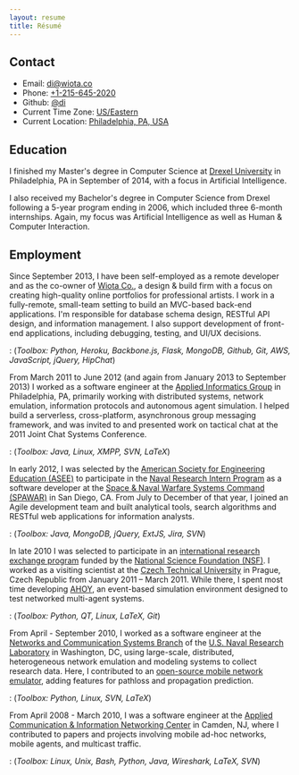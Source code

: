 ```yaml
---
layout: resume
title: Résumé
---
```


## Contact
* Email: [di@wiota.co](mailto:di@wiota.co)
* Phone: [+1-215-645-2020](tel:12156452020)
* Github: [@di](https://github.com/di/)
* Current Time Zone: <a href="http://time.gov/">US/Eastern</a>
* Current Location: [Philadelphia, PA, USA](http://osm.org/go/ZcjRpKe--)

## Education
I finished my Master's degree in Computer Science at [Drexel
University](http://www.drexel.edu/) in Philadelphia, PA in September of 2014,
with a focus in Artificial Intelligence.

I also received my Bachelor's degree in Computer Science from Drexel following
a 5-year program ending in 2006, which included three 6-month internships.
Again, my focus was Artificial Intelligence as well as Human &amp; Computer
Interaction.

## Employment
Since September 2013, I have been self-employed as a remote developer and as the co-owner of [Wiota Co.](http://wiota.co), a design &amp; build firm with a focus on creating high-quality online portfolios for professional artists. I work in a fully-remote, small-team setting to build an MVC-based back-end applications. I'm responsible for database schema design, RESTful API design, and information management. I also support development of front-end applications, including debugging, testing, and UI/UX decisions.

: (*Toolbox: Python, Heroku, Backbone.js, Flask, MongoDB, Github, Git, AWS, JavaScript, jQuery, HipChat*)

From March 2011 to June 2012 (and again from January 2013 to September 2013) I worked as a software engineer at the [Applied Informatics Group](http://drexel.edu/cci/research/centers/AIG/) in Philadelphia, PA, primarily working with distributed systems, network emulation, information protocols and autonomous agent simulation. I helped build a serverless, cross-platform, asynchronous group messaging framework, and was invited to and presented work on tactical chat at the 2011 Joint Chat Systems Conference.

: (*Toolbox: Java, Linux, XMPP, SVN, LaTeX*)

In early 2012, I was selected by the [American Society for Engineering Education (ASEE)](http://www.asee.org/) to participate in the [Naval Research Intern Program](http://nreip.asee.org/) as a software developer at the [Space &amp; Naval Warfare Systems Command (SPAWAR)](http://www.spawar.navy.mil/) in San Diego, CA. From July to December of that year, I joined an Agile development team and built analytical tools, search algorithms and RESTful web applications for information analysts.

: (*Toolbox: Java, MongoDB, jQuery, ExtJS, Jira, SVN*)

In late 2010 I was selected to participate in an [international research exchange program](http://www.nsf.gov/awardsearch/showAward?AWD_ID=0930785) funded by the [National Science Foundation (NSF)](http://www.nsf.gov/). I worked as a visiting scientist at the [Czech Technical University](https://www.cvut.cz/) in Prague, Czech Republic from January 2011 – March 2011. While there, I spent most time developing [AHOY](https://github.com/di/ahoy), an event-based simulation environment designed to test networked multi-agent systems.

: (*Toolbox: Python, QT, Linux, LaTeX, Git*)

From April - September 2010, I worked as a software engineer at the [Networks and Communication Systems Branch](http://www.nrl.navy.mil/itd/ncs/) of the [U.S. Naval Research Laboratory](http://www.nrl.navy.mil/) in Washington, DC, using large-scale, distributed, heterogeneous network emulation and modeling systems to collect research data. Here, I contributed to an [open-source mobile network emulator](http://www.nrl.navy.mil/itd/ncs/products/core), adding features for pathloss and propagation prediction.

: (*Toolbox: Python, Linux, SVN, LaTeX*)

From April 2008 - March 2010, I was a software engineer at the [Applied Communication &amp; Information Networking Center](http://www.acincenter.org/) in Camden, NJ, where I contributed to papers and projects involving mobile ad-hoc networks, mobile agents, and multicast traffic.

: (*Toolbox: Linux, Unix, Bash, Python, Java, Wireshark, LaTeX, SVN*)
